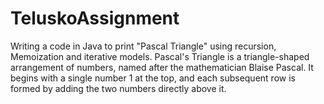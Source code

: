 # TeluskoAssignment
Writing a code in Java to print "Pascal Triangle" using recursion, Memoization and iterative models.
Pascal's Triangle is a triangle-shaped arrangement of numbers, named after the mathematician Blaise Pascal. It begins with a single number 1 at the top, and each subsequent row is formed by adding the two numbers directly above it.
